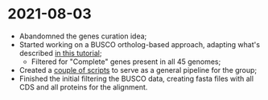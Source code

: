 # 2021-08-03

- Abandomned the genes curation idea;
- Started working on a BUSCO ortholog-based approach, adapting what's described [in this tutorial](https://bioinformaticsworkbook.org/phylogenetics/reconstructing-species-phylogenetic-tree-with-busco-genes-using-maximum-liklihood-method.html#gsc.tab=0);
	- Filtered for "Complete" genes present in all 45 genomes;
- Created a [couple of scripts](https://github.com/flayner2/busco-phlogeny-pipeline) to serve as a general pipeline for the group;
- Finished the initial filtering the BUSCO data, creating fasta files with all CDS and all proteins for the alignment.